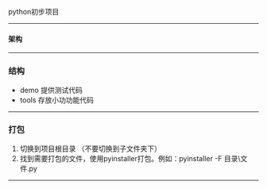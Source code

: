 python初步项目
___
#### 架构

---
### 结构

* demo      提供测试代码
* tools     存放小功功能代码

---
### 打包
1. 切换到项目根目录 （不要切换到子文件夹下）
2. 找到需要打包的文件，使用pyinstaller打包。例如：pyinstaller -F 目录\文件.py

---
